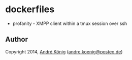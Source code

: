 # dockerfiles

* profanity - XMPP client within a tmux session over ssh

## Author

Copyright 2014, [André König](http://andrekoenig.info) (andre.koenig@posteo.de)
